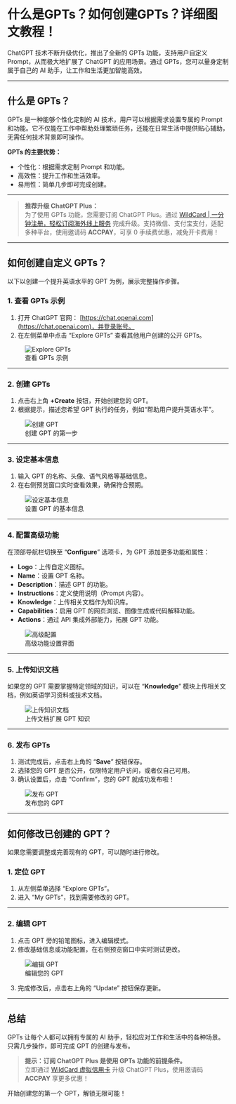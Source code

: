 # 什么是GPTs？如何创建GPTs？详细图文教程！

ChatGPT 技术不断升级优化，推出了全新的 GPTs 功能，支持用户自定义 Prompt，从而极大地扩展了 ChatGPT 的应用场景。通过 GPTs，您可以量身定制属于自己的 AI 助手，让工作和生活更加智能高效。

---

## 什么是 GPTs？

GPTs 是一种能够个性化定制的 AI 技术，用户可以根据需求设置专属的 Prompt 和功能。它不仅能在工作中帮助处理繁琐任务，还能在日常生活中提供贴心辅助，无需任何技术背景即可操作。

**GPTs 的主要优势：**

- 个性化：根据需求定制 Prompt 和功能。
- 高效性：提升工作和生活效率。
- 易用性：简单几步即可完成创建。

---

> **推荐升级 ChatGPT Plus：**  
为了使用 GPTs 功能，您需要订阅 ChatGPT Plus。通过 [WildCard | 一分钟注册，轻松订阅海外线上服务](https://bit.ly/bewildcard) 完成升级。支持微信、支付宝支付，适配多种平台，使用邀请码 **ACCPAY**，可享 0 手续费优惠，减免开卡费用！

---

## 如何创建自定义 GPTs？

以下以创建一个提升英语水平的 GPT 为例，展示完整操作步骤。

### 1. 查看 GPTs 示例

1. 打开 ChatGPT 官网： [https://chat.openai.com](https://chat.openai.com)，并登录账号。
2. 在左侧菜单中点击 “Explore GPTs” 查看其他用户创建的公开 GPTs。

<figure>
  <img src="https://cdn.spoock.com/img/869adb2bc7448a94f360c02b78be9137.png" alt="Explore GPTs">
  <figcaption>查看 GPTs 示例</figcaption>
</figure>

---

### 2. 创建 GPTs

1. 点击右上角 **+Create** 按钮，开始创建您的 GPT。
2. 根据提示，描述您希望 GPT 执行的任务，例如“帮助用户提升英语水平”。

<figure>
  <img src="https://cdn.spoock.com/img/d9c1ae5185836f98ba7c36dfb2e317f5.png" alt="创建 GPT">
  <figcaption>创建 GPT 的第一步</figcaption>
</figure>

---

### 3. 设定基本信息

1. 输入 GPT 的名称、头像、语气风格等基础信息。
2. 在右侧预览窗口实时查看效果，确保符合预期。

<figure>
  <img src="https://cdn.spoock.com/img/ca6b10f27014f74c468c139a75642669.png" alt="设定基本信息">
  <figcaption>设置 GPT 的基本信息</figcaption>
</figure>

---

### 4. 配置高级功能

在顶部导航栏切换至 “**Configure**” 选项卡，为 GPT 添加更多功能和属性：

- **Logo**：上传自定义图标。
- **Name**：设置 GPT 名称。
- **Description**：描述 GPT 的功能。
- **Instructions**：定义使用说明（Prompt 内容）。
- **Knowledge**：上传相关文档作为知识库。
- **Capabilities**：启用 GPT 的网页浏览、图像生成或代码解释功能。
- **Actions**：通过 API 集成外部能力，拓展 GPT 功能。

<figure>
  <img src="https://cdn.spoock.com/img/8828af73e1f6bb20a3fec07ec1a32b43.png" alt="高级配置">
  <figcaption>高级功能设置界面</figcaption>
</figure>

---

### 5. 上传知识文档

如果您的 GPT 需要掌握特定领域的知识，可以在 “**Knowledge**” 模块上传相关文档，例如英语学习资料或技术文档。

<figure>
  <img src="https://cdn.spoock.com/img/ea85554ffc721a74dae3d3de525f4240.png" alt="上传知识文档">
  <figcaption>上传文档扩展 GPT 知识</figcaption>
</figure>

---

### 6. 发布 GPTs

1. 测试完成后，点击右上角的 “**Save**” 按钮保存。
2. 选择您的 GPT 是否公开，仅限特定用户访问，或者仅自己可用。
3. 确认设置后，点击 “Confirm”，您的 GPT 就成功发布啦！

<figure>
  <img src="https://cdn.spoock.com/img/8647bcbf9697907e9d3c9fd15a2f6eac.png" alt="发布 GPT">
  <figcaption>发布您的 GPT</figcaption>
</figure>

---

## 如何修改已创建的 GPT？

如果您需要调整或完善现有的 GPT，可以随时进行修改。

### 1. 定位 GPT

1. 从左侧菜单选择 “Explore GPTs”。
2. 进入 “My GPTs”，找到需要修改的 GPT。

---

### 2. 编辑 GPT

1. 点击 GPT 旁的铅笔图标，进入编辑模式。
2. 修改基础信息或功能配置，在右侧预览窗口中实时测试更改。

<figure>
  <img src="https://cdn.spoock.com/img/bacc15cc982cf7028b9b353fef640019.png" alt="编辑 GPT">
  <figcaption>编辑您的 GPT</figcaption>
</figure>

3. 完成修改后，点击右上角的 “Update” 按钮保存更新。

---

## 总结

GPTs 让每个人都可以拥有专属的 AI 助手，轻松应对工作和生活中的各种场景。只需几步操作，即可完成 GPT 的创建与发布。

> **提示：订阅 ChatGPT Plus 是使用 GPTs 功能的前提条件。**  
立即通过 [WildCard 虚拟信用卡](https://bit.ly/bewildcard) 升级 ChatGPT Plus，使用邀请码 **ACCPAY** 享更多优惠！

开始创建您的第一个 GPT，解锁无限可能！

